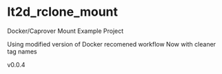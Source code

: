 # lt2d_rclone_mount
Docker/Caprover Mount Example Project

Using modified version of Docker recomened workflow
Now with cleaner tag names

v0.0.4
